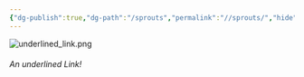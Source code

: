```yaml
---
{"dg-publish":true,"dg-path":"/sprouts","permalink":"//sprouts/","hide":true}
---
```


![underlined_link.png](/img/user/sprouts/website/underlined_link.png)
###### An underlined Link!
